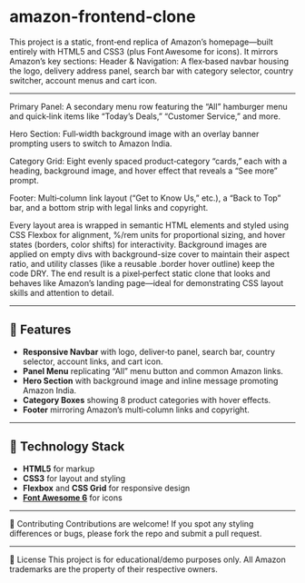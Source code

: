 # amazon-frontend-clone

This project is a static, front‑end replica of Amazon’s homepage—built entirely with HTML5 and CSS3 (plus Font Awesome for icons). It mirrors Amazon’s key sections:
Header & Navigation: A flex‑based navbar housing the logo, delivery address panel, search bar with category selector, country switcher, account menus and cart icon.

---
Primary Panel: A secondary menu row featuring the “All” hamburger menu and quick‑link items like “Today’s Deals,” “Customer Service,” and more.

Hero Section: Full‑width background image with an overlay banner prompting users to switch to Amazon India.

Category Grid: Eight evenly spaced product‑category “cards,” each with a heading, background image, and hover effect that reveals a “See more” prompt.

Footer: Multi‑column link layout (“Get to Know Us,” etc.), a “Back to Top” bar, and a bottom strip with legal links and copyright.


Every layout area is wrapped in semantic HTML elements and styled using CSS Flexbox for alignment, %/rem units for proportional sizing, and hover states (borders, color shifts) for interactivity. Background images are applied on empty divs with background-size cover to maintain their aspect ratio, and utility classes (like a reusable .border hover outline) keep the code DRY. The end result is a pixel‑perfect static clone that looks and behaves like Amazon’s landing page—ideal for demonstrating CSS layout skills and attention to detail.

---

## 🚀 Features

- **Responsive Navbar** with logo, deliver‑to panel, search bar, country selector, account links, and cart icon.
- **Panel Menu** replicating “All” menu button and common Amazon links.
- **Hero Section** with background image and inline message promoting Amazon India.
- **Category Boxes** showing 8 product categories with hover effects.
- **Footer** mirroring Amazon’s multi‑column links and copyright.

---

## 🎨 Technology Stack

- **HTML5** for markup
- **CSS3** for layout and styling
- **Flexbox** and **CSS Grid** for responsive design
- **[Font Awesome 6](https://fontawesome.com/)** for icons

---

🤝 Contributing
Contributions are welcome! If you spot any styling differences or bugs, please fork the repo and submit a pull request.

---

📄 License
This project is for educational/demo purposes only. All Amazon trademarks are the property of their respective owners.

